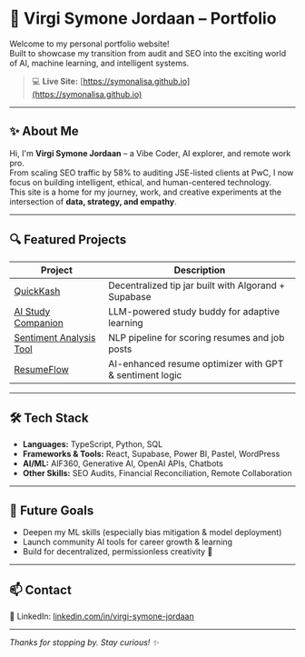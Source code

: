 # 🌿 Virgi Symone Jordaan – Portfolio

Welcome to my personal portfolio website!  
Built to showcase my transition from audit and SEO into the exciting world of AI, machine learning, and intelligent systems.

> 💻 **Live Site:** [https://symonalisa.github.io](https://symonalisa.github.io)

---

## ✨ About Me

Hi, I'm **Virgi Symone Jordaan** – a Vibe Coder, AI explorer, and remote work pro.  
From scaling SEO traffic by 58% to auditing JSE-listed clients at PwC, I now focus on building intelligent, ethical, and human-centered technology.  
This site is a home for my journey, work, and creative experiments at the intersection of **data, strategy, and empathy**.

---

## 🔍 Featured Projects

| Project                     | Description                                        |
| --------------------------- | ------------------------------------------------ |
| [QuickKash](https://github.com/SymonaLisa/QuickKash)               | Decentralized tip jar built with Algorand + Supabase  |
| [AI Study Companion](https://github.com/SymonaLisa/AIStudyCompanion) | LLM-powered study buddy for adaptive learning         |
| [Sentiment Analysis Tool](https://github.com/SymonaLisa/SentimentAnalysis) | NLP pipeline for scoring resumes and job posts          |
| [ResumeFlow](https://github.com/SymonaLisa/ResumeFlow)             | AI-enhanced resume optimizer with GPT & sentiment logic |

---

## 🛠️ Tech Stack

- **Languages:** TypeScript, Python, SQL  
- **Frameworks & Tools:** React, Supabase, Power BI, Pastel, WordPress  
- **AI/ML:** AIF360, Generative AI, OpenAI APIs, Chatbots  
- **Other Skills:** SEO Audits, Financial Reconciliation, Remote Collaboration  

---

## 🎯 Future Goals

- Deepen my ML skills (especially bias mitigation & model deployment)  
- Launch community AI tools for career growth & learning  
- Build for decentralized, permissionless creativity 💚  

---

## 📫 Contact

🔗 LinkedIn: [linkedin.com/in/virgi-symone-jordaan](https://www.linkedin.com/in/virgi-symone-jordaan)  

---

_Thanks for stopping by. Stay curious! ✨_

